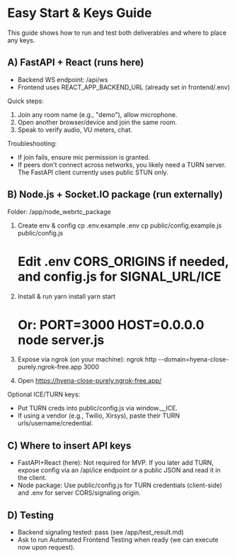 # Easy Start & Keys Guide

This guide shows how to run and test both deliverables and where to place any keys.

## A) FastAPI + React (runs here)
- Backend WS endpoint: /api/ws
- Frontend uses REACT_APP_BACKEND_URL (already set in frontend/.env)

Quick steps:
1) Join any room name (e.g., "demo"), allow microphone.
2) Open another browser/device and join the same room.
3) Speak to verify audio, VU meters, chat.

Troubleshooting:
- If join fails, ensure mic permission is granted.
- If peers don't connect across networks, you likely need a TURN server. The FastAPI client currently uses public STUN only.

## B) Node.js + Socket.IO package (run externally)
Folder: /app/node_webrtc_package

1) Create env & config
   cp .env.example .env
   cp public/config.example.js public/config.js
   # Edit .env CORS_ORIGINS if needed, and config.js for SIGNAL_URL/ICE

2) Install & run
   yarn install
   yarn start
   # Or: PORT=3000 HOST=0.0.0.0 node server.js

3) Expose via ngrok (on your machine):
   ngrok http --domain=hyena-close-purely.ngrok-free.app 3000

4) Open https://hyena-close-purely.ngrok-free.app/

Optional ICE/TURN keys:
- Put TURN creds into public/config.js via window.__ICE.
- If using a vendor (e.g., Twilio, Xirsys), paste their TURN urls/username/credential.

## C) Where to insert API keys
- FastAPI+React (here): Not required for MVP. If you later add TURN, expose config via an /api/ice endpoint or a public JSON and read it in the client.
- Node package: Use public/config.js for TURN credentials (client-side) and .env for server CORS/signaling origin.

## D) Testing
- Backend signaling tested: pass (see /app/test_result.md)
- Ask to run Automated Frontend Testing when ready (we can execute now upon request).